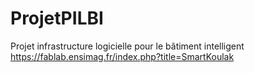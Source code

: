 # ProjetPILBI
Projet infrastructure logicielle pour le bâtiment intelligent
https://fablab.ensimag.fr/index.php?title=SmartKoulak
